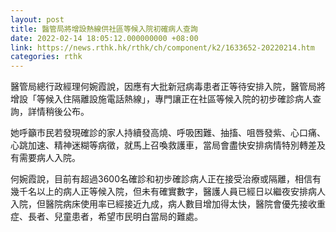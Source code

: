 ```yaml
---
layout: post
title: 醫管局將增設熱線供社區等候入院初確病人查詢
date: 2022-02-14 18:05:12.000000000 +08:00
link: https://news.rthk.hk/rthk/ch/component/k2/1633652-20220214.htm
categories: rthk
---
```


醫管局總行政經理何婉霞說，因應有大批新冠病毒患者正等待安排入院，醫管局將增設「等候入住隔離設施電話熱線」，專門讓正在社區等候入院的初步確診病人查詢，詳情稍後公布。

她呼籲市民若發現確診的家人持續發高燒、呼吸困難、抽搐、咀唇發紫、心口痛、心跳加速、精神迷糊等病徵，就馬上召喚救護車，當局會盡快安排病情特別轉差及有需要病人入院。

何婉霞說，目前有超過3600名確診和初步確診病人正在接受治療或隔離，相信有幾千名以上的病人正等候入院，但未有確實數字，醫護人員已經日以繼夜安排病人入院，但醫院病床使用率已經接近九成，病人數目增加得太快，醫院會優先接收重症、長者、兒童患者，希望市民明白當局的難處。
